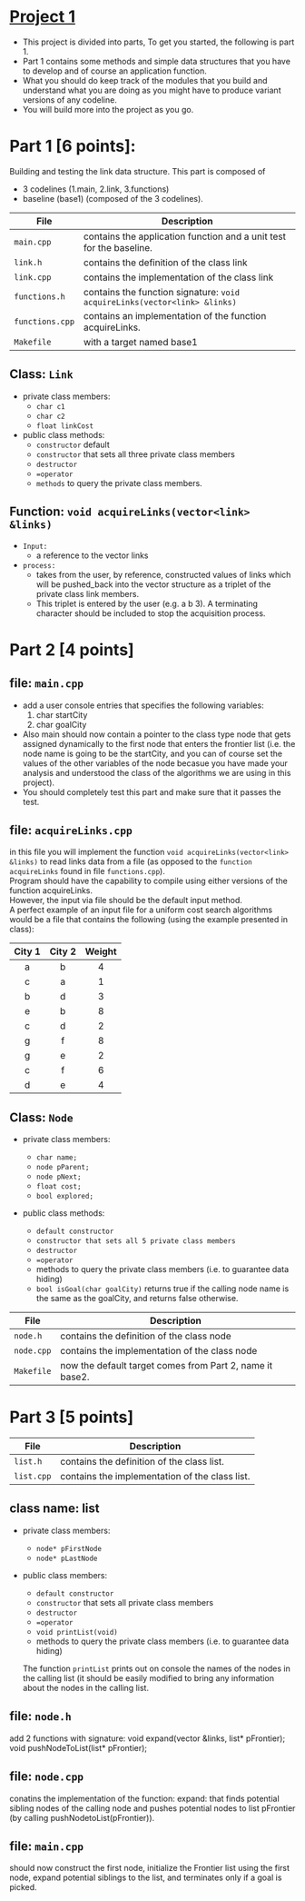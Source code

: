 [Project 1](http://csocal.com/msys/mod/forum/discuss.php?d=454)
================================================================

- This project is divided into parts, To get you started, the following is part 1.
- Part 1 contains some methods and simple data structures that you have to develop and of course an application function.
- What you should do keep track of the modules that you build and understand what you are doing as you might have to produce variant versions of any codeline.
- You will build more into the project as you go. 



Part 1 [6 points]: 
====================

Building and testing the link data structure.
This part is composed of 
- 3 codelines (1.main, 2.link, 3.functions)
- baseline (base1) (composed of the 3 codelines).

File            | Description
----------------|-------------------------------------------------------------------------
`main.cpp`      | contains the application function and a unit test for the baseline.
`link.h`        | contains the definition of the class link
`link.cpp`      | contains the implementation of the class link
`functions.h`   | contains the function signature: `void acquireLinks(vector<link> &links)`
`functions.cpp` | contains an implementation of the function acquireLinks. 
`Makefile`      | with a target named base1


Class: `Link`
-------------------

- private class members: 
	* `char c1`
	* `char c2`
	* `float linkCost`
- public class methods:
	* `constructor` default
	* `constructor` that sets all three private class members
	* `destructor`
	* `=operator`
	* `methods` to query the private class members.


Function: `void acquireLinks(vector<link> &links)`
---------------------------------------------------
- `Input:`
	* a reference to the vector links
- `process:` 
	* takes from the user, by reference, constructed values of links which will be
	pushed_back into the vector structure as a triplet of the private class link members.
	* This triplet is entered by the user (e.g. a b 3). A terminating character should be included to stop the acquisition process.





Part 2 [4 points]
==================

file: `main.cpp`
-----------------
* add a user console entries that specifies the following variables:
	1. char startCity
	2. char goalCity
* Also main should now contain a pointer to the class type node that gets assigned
dynamically to the first node that enters the frontier list (i.e. the node name is going to be the
startCity, and you can of course set the values of the other variables of the node becasue you have
made your analysis and understood the class of the algorithms we are using in this project).
* You should completely test this part and make sure that it passes the test.


file: `acquireLinks.cpp`
-------------------------
in this file you will implement the function `void acquireLinks(vector<link> &links)`
to read links data from a file (as opposed to the `function acquireLinks` found in file `functions.cpp`).   
Program should have the capability to compile using either versions of the function acquireLinks.   
However, the input via file should be the default input method.   
A perfect example of an input file for a uniform cost search algorithms would be a file that contains the following (using the example presented in class):

City 1 | City 2 | Weight
:-----:|:------:|:-----:
a      | b      | 4
c      | a      | 1
b      | d      | 3
e      | b      | 8
c      | d      | 2
g      | f      | 8
g      | e      | 2
c      | f      | 6
d      | e      | 4



Class: `Node`
--------------
- private class members:
	* `char name;`
	* `node pParent;`
	* `node pNext;`
	* `float cost;`
	* `bool explored;`
- public class methods: 

	* `default constructor`
	* `constructor that sets all 5 private class members`
	* `destructor`
	* `=operator`
	* methods to query the private class members (i.e. to guarantee data hiding)
	* `bool isGoal(char goalCity)` returns true if the calling node name is the same as the goalCity, and returns false otherwise.



File            | Description
----------------|-------------------------------------------------------------------------
`node.h`        | contains the definition of the class node
`node.cpp`      | contains the implementation of the class node
`Makefile`      | now the default target comes from Part 2, name it base2.



Part 3 [5 points]
==================

File            | Description
----------------|-------------------------------------------------------------------------
`list.h`        | contains the definition of the class list.
`list.cpp`      | contains the implementation of the class list.

class name: list
--------------
- private class members:
	* `node* pFirstNode`
	* `node* pLastNode`

- public class members: 

	* `default constructor`
	* `constructor` that sets all private class members
	* `destructor`
	* `=operator`
	* `void printList(void)`
	* methods to query the private class members (i.e. to guarantee data hiding)

	The function `printList` prints out on
	console the names of the nodes in the calling list (it should be easily modified to bring any
	information about the nodes in the calling list.

file: `node.h`
--------------
add 2 functions with signature:
void expand(vector<link> &links, list* pFrontier);
void pushNodeToList(list* pFrontier);

file: `node.cpp`
----------------
conatins the implementation of the function: 
expand: that finds potential sibling nodes of the calling node and pushes potential nodes to list pFrontier (by calling
pushNodetoList(pFrontier)).

file: `main.cpp`
----------------
should now construct the first node, initialize the Frontier list using the first node,
expand potential siblings to the list, and terminates only if a goal is picked.